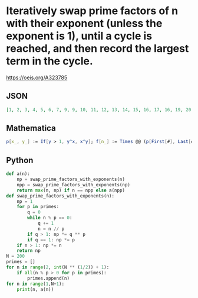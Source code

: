 # Iteratively swap prime factors of n with their exponent \(unless the exponent is 1\), until a cycle is reached, and then record the largest term in the cycle\.
https://oeis.org/A323785
## JSON
```JSON
[1, 2, 3, 4, 5, 6, 7, 9, 9, 10, 11, 12, 13, 14, 15, 16, 17, 16, 19, 20, 21, 22, 23, 27, 32, 26, 27, 28, 29, 30, 31, 32, 33, 34, 35, 32, 37, 38, 39, 45, 41, 42, 43, 44, 45, 46, 47, 48, 128, 32, 51, 52, 53, 54, 55, 63, 57, 58, 59, 60, 61, 62, 63, 32, 65, 66, 67]
```
## Mathematica
```Mathematica
p[x_, y_] := If[y > 1, y^x, x^y]; f[n_] := Times @@ (p[First[#], Last[#]] & /@ FactorInteger[n]); a[n_] := Module[{k = n, s = {k}}, While[! MemberQ[s, (k = f[k])], AppendTo[s, k]]; ind = Position[s, _?(# == k &)][[1, 1]]; Max[s[[ind ;; -1]]]]; Array[a, 57] (* _Amiram Eldar_, Sep 02 2019 *)
```
## Python
```Python
def a(n):
    np = swap_prime_factors_with_exponents(n)
    npp = swap_prime_factors_with_exponents(np)
    return max(n, np) if n == npp else a(npp)
def swap_prime_factors_with_exponents(n):
    np = 1
    for p in primes:
        q = 0
        while n % p == 0:
            q += 1
            n = n // p
        if q > 1: np *= q ** p
        if q == 1: np *= p
    if n > 1: np *= n
    return np
N = 200
primes = []
for n in range(2, int(N ** (1/2)) + 1):
    if all(n % p > 0 for p in primes):
        primes.append(n)
for n in range(1,N+1):
    print(n, a(n))
```
